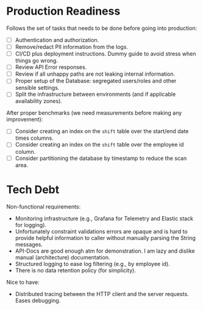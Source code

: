 # Production Readiness

Follows the set of tasks that needs to be done before going into production:
- [ ] Authentication and authorization.
- [ ] Remove/redact PII information from the logs.
- [ ] CI/CD plus deployment instructions. Dummy guide to avoid stress when things go wrong.
- [ ] Review API Error responses.
- [ ] Review if all unhappy paths are not leaking internal information.
- [ ] Proper setup of the Database: segregated users/roles and other sensible settings.
- [ ] Split the infrastructure between environments (and if applicable availability zones).

After proper benchmarks (we need measurements before making any improvement):
- [ ] Consider creating an index on the `shift` table over the start/end date times columns.
- [ ] Consider creating an index on the `shift` table over the employee id column.
- [ ] Consider partitioning the database by timestamp to reduce the scan area.

# Tech Debt

Non-functional requirements:
- Monitoring infrastructure (e.g., Grafana for Telemetry and Elastic stack for logging).
- Unfortunately constraint validations errors are opaque and is hard to provide helpful information to caller without manually parsing the String messages.
- API-Docs are good enough atm for demonstration. I am lazy and dislike manual (architecture) documentation.
- Structured logging to ease log filtering (e.g., by employee id).
- There is no data retention policy (for simplicity).

Nice to have:
- Distributed tracing between the HTTP client and the server requests. Eases debugging.

